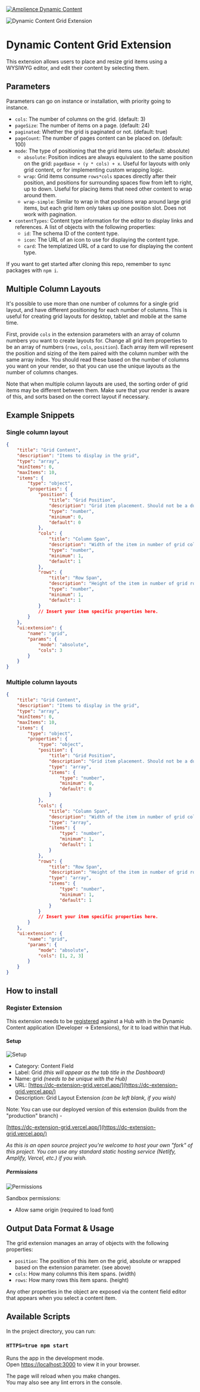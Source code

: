[![Amplience Dynamic Content](media/header.png)](https://amplience.com/dynamic-content)

![Dynamic Content Grid Extension](media/screenshot.png)

# Dynamic Content Grid Extension

This extension allows users to place and resize grid items using a WYSIWYG editor, and edit their content by selecting them.

## Parameters

Parameters can go on instance or installation, with priority going to instance.

- `cols`: The number of columns on the grid. (default: 3)
- `pageSize`: The number of items on a page. (default: 24)
- `paginated`: Whether the grid is paginated or not. (default: true)
- `pageCount`: The number of pages content can be placed on. (default: 100)
- `mode`: The type of positioning that the grid items use. (default: absolute)
  - `absolute`: Position indices are always equivalent to the same position on the grid: `pageBase + (y * cols) + x`. Useful for layouts with only grid content, or for implementing custom wrapping logic.
  - `wrap`: Grid items consume `rows*cols` spaces directly after their position, and positions for surrounding spaces flow from left to right, up to down. Useful for placing items that need other content to wrap around them.
  - `wrap-simple`: Similar to wrap in that positions wrap around large grid items, but each grid item only takes up one position slot. Does not work with pagination.
- `contentTypes`: Content type information for the editor to display links and references. A list of objects with the following properties:
  - `id`: The schema ID of the content type.
  - `icon`: The URL of an icon to use for displaying the content type.
  - `card`: The templatized URL of a card to use for displaying the content type.

If you want to get started after cloning this repo, remember to sync packages with `npm i`.

## Multiple Column Layouts

It's possible to use more than one number of columns for a single grid layout, and have different positioning for each number of columns. This is useful for creating grid layouts for desktop, tablet and mobile at the same time.

First, provide `cols` in the extension parameters with an array of column numbers you want to create layouts for. Change all grid item properties to be an array of numbers (`rows`, `cols`, `position`). Each array item will represent the position and sizing of the item paired with the column number with the same array index. You should read these based on the number of columns you want on your render, so that you can use the unique layouts as the number of columns changes.

Note that when multiple column layouts are used, the sorting order of grid items may be different between them. Make sure that your render is aware of this, and sorts based on the correct layout if necessary.

## Example Snippets

### Single column layout
```json
{
    "title": "Grid Content",
    "description": "Items to display in the grid",
    "type": "array",
    "minItems": 0,
    "maxItems": 10,
    "items": {
        "type": "object",
        "properties": {
            "position": {
                "title": "Grid Position",
                "description": "Grid item placement. Should not be a duplicate or overlap.",
                "type": "number",
                "minimum": 0,
                "default": 0
            },
            "cols": {
                "title": "Column Span",
                "description": "Width of the item in number of grid columns.",
                "type": "number",
                "minimum": 1,
                "default": 1
            },
            "rows": {
                "title": "Row Span",
                "description": "Height of the item in number of grid rows.",
                "type": "number",
                "minimum": 1,
                "default": 1
            }
            // Insert your item specific properties here.
        }
    },
    "ui:extension": {
        "name": "grid",
        "params": {
            "mode": "absolute",
            "cols": 3
        }
    }
}
```

### Multiple column layouts
```json
{
    "title": "Grid Content",
    "description": "Items to display in the grid",
    "type": "array",
    "minItems": 0,
    "maxItems": 10,
    "items": {
        "type": "object",
        "properties": {
            "type": "object",
            "position": {
                "title": "Grid Position",
                "description": "Grid item placement. Should not be a duplicate or overlap.",
                "type": "array",
                "items": {
                    "type": "number",
                    "minimum": 0,
                    "default": 0
                }
            },
            "cols": {
                "title": "Column Span",
                "description": "Width of the item in number of grid columns.",
                "type": "array",
                "items": {
                    "type": "number",
                    "minimum": 1,
                    "default": 1
                }
            },
            "rows": {
                "title": "Row Span",
                "description": "Height of the item in number of grid rows.",
                "type": "array",
                "items": {
                    "type": "number",
                    "minimum": 1,
                    "default": 1
                }
            }
            // Insert your item specific properties here.
        }
    },
    "ui:extension": {
        "name": "grid",
        "params": {
            "mode": "absolute",
            "cols": [1, 2, 3]
        }
    }
}
```

## How to install

### Register Extension

This extension needs to be [registered](https://amplience.com/docs/development/registeringextensions.html) against a Hub with in the Dynamic Content application (Developer -> Extensions), for it to load within that Hub.

#### Setup

![Setup](media/setup.png)

* Category: Content Field
* Label: Grid _(this will appear as the tab title in the Dashboard)_
* Name: grid _(needs to be unique with the Hub)_
* URL: [https://dc-extension-grid.vercel.app/](https://dc-extension-grid.vercel.app/)
* Description: Grid Layout Extension _(can be left blank, if you wish)_

Note:
You can use our deployed version of this extension (builds from the "production" branch) -

[https://dc-extension-grid.vercel.app/](https://dc-extension-grid.vercel.app/)

_As this is an open source project you're welcome to host your own "fork" of this project. You can use any standard static hosting service (Netlify, Amplify, Vercel, etc.) if you wish._

##### Permissions

![Permissions](media/permissions.png)

Sandbox permissions:
- Allow same origin (required to load font)

## Output Data Format & Usage

The grid extension manages an array of objects with the following properties:

- `position`: The position of this item on the grid, absolute or wrapped based on the extension parameter. (see above)
- `cols`: How many columns this item spans. (width)
- `rows`: How many rows this item spans. (height)

Any other properties in the object are exposed via the content field editor that appears when you select a content item.

## Available Scripts

In the project directory, you can run:

### `HTTPS=true npm start`

Runs the app in the development mode.\
Open [https://localhost:3000](https://localhost:3000) to view it in your browser.

The page will reload when you make changes.\
You may also see any lint errors in the console.